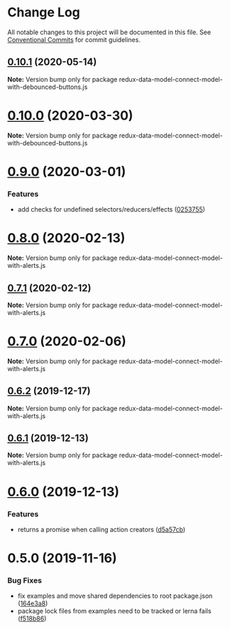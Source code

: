# Change Log

All notable changes to this project will be documented in this file.
See [Conventional Commits](https://conventionalcommits.org) for commit guidelines.

## [0.10.1](https://github.com/kayak/redux-data-model/compare/v0.10.0...v0.10.1) (2020-05-14)

**Note:** Version bump only for package redux-data-model-connect-model-with-debounced-buttons.js





# [0.10.0](https://github.com/kayak/redux-data-model/compare/v0.9.0...v0.10.0) (2020-03-30)

**Note:** Version bump only for package redux-data-model-connect-model-with-debounced-buttons.js





# [0.9.0](https://github.com/kayak/redux-data-model/compare/v0.8.0...v0.9.0) (2020-03-01)


### Features

* add checks for undefined selectors/reducers/effects ([0253755](https://github.com/kayak/redux-data-model/commit/02537559f17de59695de8514d90a054fc66b0773))





# [0.8.0](https://github.com/kayak/redux-data-model/compare/v0.7.1...v0.8.0) (2020-02-13)

**Note:** Version bump only for package redux-data-model-connect-model-with-alerts.js





## [0.7.1](https://github.com/kayak/redux-data-model/compare/v0.7.0...v0.7.1) (2020-02-12)

**Note:** Version bump only for package redux-data-model-connect-model-with-alerts.js





# [0.7.0](https://github.com/kayak/redux-data-model/compare/v0.6.2...v0.7.0) (2020-02-06)

**Note:** Version bump only for package redux-data-model-connect-model-with-alerts.js





## [0.6.2](https://github.com/kayak/redux-data-model/compare/v0.6.1...v0.6.2) (2019-12-17)

**Note:** Version bump only for package redux-data-model-connect-model-with-alerts.js





## [0.6.1](https://github.com/kayak/redux-data-model/compare/v0.6.0...v0.6.1) (2019-12-13)

**Note:** Version bump only for package redux-data-model-connect-model-with-alerts.js





# [0.6.0](https://github.com/kayak/redux-data-model/compare/v0.5.0...v0.6.0) (2019-12-13)


### Features

* returns a promise when calling action creators ([d5a57cb](https://github.com/kayak/redux-data-model/commit/d5a57cb636c63e306c1850d755e8097e5f3af968))





# 0.5.0 (2019-11-16)


### Bug Fixes

* fix examples and move shared dependencies to root package.json ([164e3a8](https://github.com/kayak/redux-data-model/commit/164e3a865cacb2ed9c4af9bb9d2fa3415ac0e610))
* package lock files from examples need to be tracked or lerna fails ([f518b86](https://github.com/kayak/redux-data-model/commit/f518b86e8c7ceb4b4a20ab7f5e9497689db680b9))
